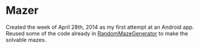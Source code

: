 # Mazer
Created the week of April 28th, 2014 as my first attempt at an Android app. Reused some of the code already in [RandomMazeGenerator](../../../RandomMazeGenerator) to make the solvable mazes.

